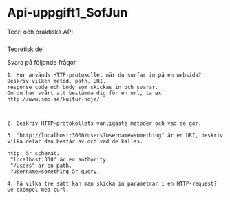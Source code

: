 # Api-uppgift1_SofJun

Teori och praktiska API

#####
Teoretisk del


Svara på följande frågor

    1. Hur används HTTP-protokollet när du surfar in på en websida? Beskriv vilken metod, path, URI, 
    response code och body som skickas in och svarar. 
    Om du har svårt att bestämma dig för en url, ta ex. http://www.smp.se/kultur-noje/
    
    
    
    2. Beskriv HTTP-protokollets vanligaste metoder och vad de gör.
    
    3. "http://localhost:3000/users?username=something" är en URI, beskriv vilka delar den består av och vad de kallas.
    
    http: är schemat.
     "localhost:300" är en authority.
     "/users" är en path.
     ?username=something är query.
     
    4. På vilka tre sätt kan man skicka in parametrar i en HTTP-request? Ge exempel med curl.

